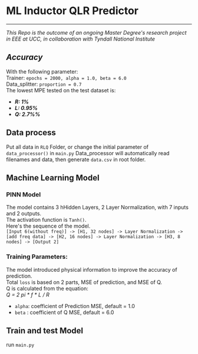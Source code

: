 # ML Inductor QLR Predictor
***
*This Repo is the outcome of an ongoing Master Degree's research project in EEE at UCC, in collaboration with Tyndall National Institute*

## *Accuracy*
With the following parameter:  
Trainer: `epochs = 2000, alpha = 1.0, beta = 6.0`  
Data_splitter: `proportion = 0.7`  
The lowest MPE tested on the test dataset is:  
* ***R: 1%***  
* ***L: 0.95%***  
* ***Q: 2.7%%***

## Data process
Put all data in `RLQ` Folder, or change the initial parameter of `data_processor()` in `main.py`
Data_processor will automatically read filenames and data, then generate `data.csv` in root folder.

## Machine Learning Model

### PINN Model
The model contains 3 hHidden Layers, 2 Layer Normalization, with 7 inputs and 2 outputs.  
The activation function is `Tanh()`.  
Here's the sequence of the model.  
`[Input 6(without freq)] -> [H1, 32 nodes] -> Layer Normalization -> [add freq data] -> [H2, 16 nodes] -> Layer Normalization -> [H3, 8 nodes] -> [Output 2]`

### Training Parameters:
The model introduced physical information to improve the accuracy of prediction.  
Total `loss` is based on 2 parts, MSE of prediction, and MSE of Q.  
Q is calculated from the equation:  
*Q = 2 pi * f * L / R*
* `alpha`: coefficient of Prediction MSE, default = 1.0
* `beta` : coefficient of Q MSE, default = 6.0

## Train and test Model
run `main.py`